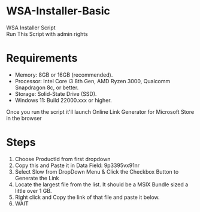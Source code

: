 # WSA-Installer-Basic
WSA Installer Script <br>
Run This Script with admin rights 

# Requirements
<ul>
    <li>Memory: 8GB or 16GB (recommended).</li>
    <li>Processor: Intel Core i3 8th Gen, AMD Ryzen 3000, Qualcomm Snapdragon 8c, or better.</li>
    <li>Storage: Solid-State Drive (SSD).</li>
    <li>Windows 11: Build 22000.xxx or higher.</li>
</ul>

Once you run the script it'll launch Online Link Generator for Microsoft Store in the browser 

# Steps
<ol>
  <li>Choose ProductId from first dropdown</li>
  <li>Copy this and Paste it in Data Field: 9p3395vx91nr</li>
  <li>Select Slow from DropDown Menu & Click the Checkbox Button to Generate the Link</li>
  <li>Locate the largest file from the list. It should be a MSIX Bundle sized a little over 1 GB.</li>
  <li>Right click and Copy the link of that file and paste it below.</li>
  <li>WAIT</li>
</ol>

